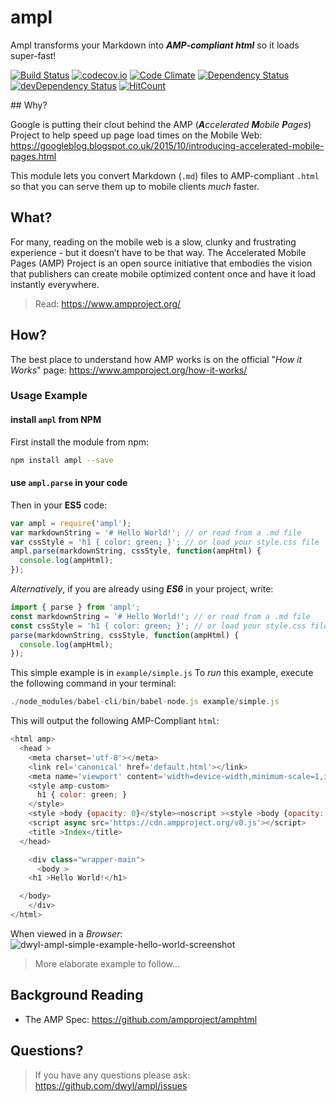 # ampl

Ampl transforms your Markdown into ***AMP-compliant html*** so it loads super-fast!

[![Build Status](https://travis-ci.org/dwyl/ampl.svg?branch=master)](https://travis-ci.org/dwyl/ampl)
[![codecov.io](https://codecov.io/github/dwyl/ampl/coverage.svg?branch=master)](https://codecov.io/github/dwyl/ampl?branch=master)
[![Code Climate](https://codeclimate.com/github/dwyl/ampl/badges/gpa.svg)](https://codeclimate.com/github/dwyl/ampl)
[![Dependency Status](https://david-dm.org/dwyl/ampl.svg)](https://david-dm.org/dwyl/ampl)
[![devDependency Status](https://david-dm.org/dwyl/ampl/dev-status.svg)](https://david-dm.org/dwyl/ampl#info=devDependencies)
[![HitCount](https://hitt.herokuapp.com/dwyl/ampl.svg)](https://github.com/dwyl/ampl)

## Why?

Google is putting their clout behind the AMP
(_**A**ccelerated **M**obile **P**ages_) Project
to help speed up page load times on the Mobile Web:
https://googleblog.blogspot.co.uk/2015/10/introducing-accelerated-mobile-pages.html

This module lets you convert Markdown (`.md`) files to AMP-compliant `.html`
so that you can serve them up to mobile clients *much* faster.

## What?

For many, reading on the mobile web is a slow, clunky and frustrating experience - but it doesn’t have to be that way.
The Accelerated Mobile Pages (AMP) Project is an open source initiative that embodies the vision that publishers
can create mobile optimized content once and have it load instantly everywhere.

> Read: https://www.ampproject.org/

## How?

The best place to understand how AMP works is on
the official "*How it Works*" page:
https://www.ampproject.org/how-it-works/

### Usage Example

#### install `ampl` from NPM

First install the module from npm:

```sh
npm install ampl --save
```

#### use `ampl.parse` in your code

Then in your **ES5** code:

```js
var ampl = require('ampl');
var markdownString = '# Hello World!'; // or read from a .md file
var cssStyle = 'h1 { color: green; }'; // or load your style.css file
ampl.parse(markdownString, cssStyle, function(ampHtml) {
  console.log(ampHtml);
});
```

*Alternatively*, if you are already using ***ES6*** in your project, write:
```js
import { parse } from 'ampl';
const markdownString = '# Hello World!'; // or read from a .md file
const cssStyle = 'h1 { color: green; }'; // or load your style.css file
parse(markdownString, cssStyle, function(ampHtml) {
  console.log(ampHtml);
});
```

This simple example is in `example/simple.js`
To *run* this example, execute the following command in your terminal:

```js
./node_modules/babel-cli/bin/babel-node.js example/simple.js
```

This will output the following AMP-Compliant `html`:
```js
<html amp>
  <head >
    <meta charset='utf-8'></meta>
    <link rel='canonical' href='default.html'></link>
    <meta name='viewport' content='width=device-width,minimum-scale=1,initial-scale=1'></meta>
    <style amp-custom>
      h1 { color: green; }
    </style>
    <style >body {opacity: 0}</style><noscript ><style >body {opacity: 1}</style></noscript>
    <script async src='https://cdn.ampproject.org/v0.js'></script>
    <title >Index</title>
  </head>

    <div class="wrapper-main">
      <body >
    <h1 >Hello World!</h1>

  </body>
    </div>
</html>
```
When viewed in a *Browser*:
![dwyl-ampl-simple-example-hello-world-screenshot](https://cloud.githubusercontent.com/assets/194400/12456755/1ff076fc-bf99-11e5-869a-339d134cb50f.png)

> More elaborate example to follow...

## Background Reading

+ The AMP Spec: https://github.com/ampproject/amphtml

## Questions?

> If you have any questions please ask: https://github.com/dwyl/ampl/issues
